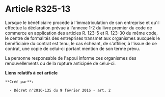 # Article R325-13

Lorsque le bénéficiaire procède à l'immatriculation de son entreprise et qu'il effectue la déclaration prévue à l'annexe 1-2
du livre premier du code de commerce en application des articles R. 123-5 et R. 123-30 du même code, le centre de formalités
des entreprises transmet aux organismes auxquels le bénéficiaire du contrat est tenu, le cas échéant, de s'affilier, à
l'issue de ce contrat, une copie de celui-ci portant mention de son terme prévu. 

La personne responsable de l'appui informe ces organismes des renouvellements ou de la rupture anticipée de celui-ci.

**Liens relatifs à cet article**

	**Créé par**:

	  - Décret n°2016-135 du 9 février 2016 - art. 2
